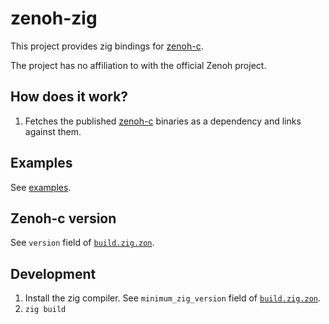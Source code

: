 # zenoh-zig

This project provides zig bindings for [zenoh-c](https://github.com/eclipse-zenoh/zenoh-c).

The project has no affiliation to with the official Zenoh project.

## How does it work?

1. Fetches the published [zenoh-c](https://github.com/eclipse-zenoh/zenoh-c) binaries as a dependency and links against them.

## Examples

See [examples](/examples/examples.zig).

## Zenoh-c version

See `version` field of [`build.zig.zon`](/build.zig.zon).


## Development

1. Install the zig compiler. See `minimum_zig_version` field of [`build.zig.zon`](/build.zig.zon).
1. `zig build`